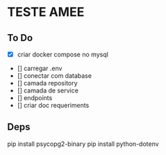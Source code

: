 # TESTE AMEE

## To Do
- [x]  criar docker compose no mysql
- [] carregar .env
- [] conectar com database
- [] camada repository
- [] camada de service
- [] endpoints
- [] criar doc requeriments

## Deps

pip install psycopg2-binary
pip install python-dotenv